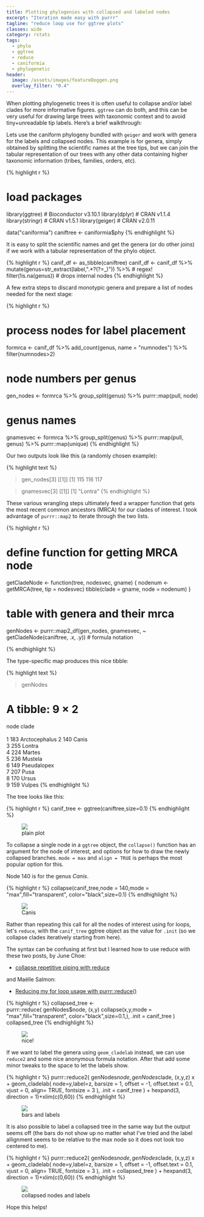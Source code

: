 ```yaml
---
title: Plotting phylogenies with collapsed and labeled nodes 
excerpt: "Iteration made easy with purrr"
tagline: "reduce loop use for ggtree plots"
classes: wide
category: rstats
tags: 
  - phylo
  - ggtree
  - reduce
  - caniformia
  - phylogenetic
header: 
  image: /assets/images/featureDoggen.png
  overlay_filter: "0.4"
---
```


When plotting phylogenetic trees it is often useful to collapse and/or label clades for more informative figures. `ggtree` can do both, and this can be very useful for drawing large trees with taxonomic context and to avoid tiny+unreadable tip labels. Here’s a brief walkthrough:

Lets use the caniform phylogeny bundled with `geiger` and work with genera for the labels and collapsed nodes. This example is for genera, simply obtained by splitting the scientific names at the tree tips, but we can join the tabular representation of our trees with any other data containing higher taxonomic information (tribes, families, orders, etc).


{% highlight r %}
# load packages
library(ggtree)  # Bioconductor v3.10.1
library(dplyr)   # CRAN v1.1.4
library(stringr) # CRAN v1.5.1
library(geiger)  # CRAN v2.0.11

data("caniformia")
caniftree <- caniformia$phy
{% endhighlight %}

It is easy to split the scientific names and get the genera (or do other joins) if we work with a tabular representation of the phylo object.

{% highlight r %}
canif_df <- as_tibble(caniftree)
canif_df <- canif_df %>% 
  mutate(genus=str_extract(label,".*?(?=_)")) %>% # regex!
  filter(!is.na(genus)) # drops internal nodes
{% endhighlight %}

A few extra steps to discard monotypic genera and prepare a list of nodes needed for the next stage:

{% highlight r %}
# process nodes for label placement
formrca <- canif_df %>%
  add_count(genus, name = "numnodes") %>% 
  filter(numnodes>2)

# node numbers per genus 
gen_nodes <- 
  formrca %>%
  group_split(genus) %>%
  purrr::map(pull, node)

  # genus names
gnamesvec <- formrca %>%
  group_split(genus) %>%
  purrr::map(pull, genus) %>%
  purrr::map(unique)
{% endhighlight %}

Our two outputs look like this (a randomly chosen example):

{% highlight text %}
> gen_nodes[3]
[[1]]
[1] 115 116 117

> gnamesvec[3]
[[1]]
[1] "Lontra"
{% endhighlight %}


These various wrangling steps ultimately feed a wrapper function that gets the most recent common ancestors (MRCA) for our clades of interest. I took advantage of `purrr::map2` to iterate through the two lists.

{% highlight r %}
# define function for getting MRCA node
getCladeNode <- function(tree, nodesvec, gname) {
  nodenum <- getMRCA(tree, tip = nodesvec)
  tibble(clade = gname, node = nodenum)
}

# table with genera and their mrca
genNodes <-
  purrr::map2_df(gen_nodes, gnamesvec,
                 ~ getCladeNode(caniftree, .x, .y)) # formula notation

{% endhighlight %}

The type-specific map produces this nice tibble:

{% highlight text %}
> genNodes
# A tibble: 9 × 2
   node clade        
  <int> <chr>        
1   183 Arctocephalus
2   140 Canis        
3   255 Lontra       
4   224 Martes       
5   236 Mustela      
6   149 Pseudalopex  
7   207 Pusa         
8   170 Ursus        
9   159 Vulpes 
{% endhighlight %}

The tree looks like this:

{% highlight r %}
canif_tree <- ggtree(caniftree,size=0.1)
{% endhighlight %}

<figure>
    <a href="/assets/images/caniftree.png"><img src="/assets/images/caniftree.png" ></a>
        <figcaption>plain plot</figcaption>
</figure>

To collapse a single node in a `ggtree` object, the `collapse()` function has an argument for the node of interest, and options for how to draw the newly collapsed branches. `mode = max` and `align = TRUE` is perhaps the most popular option for this.

Node 140 is for the genus _Canis_.

{% highlight r %}
collapse(canif_tree,node = 140,mode = "max",fill="transparent",
         color="black",size=0.1)
{% endhighlight %}

<figure>
    <a href="/assets/images/caniftree1node.png"><img src="/assets/images/caniftree1node.png" ></a>
        <figcaption>Canis</figcaption>
</figure>

Rather than repeating this call for all the nodes of interest using for loops, let's `reduce`, with the `canif_tree` ggtree object as the value for `.init` (so we collapse clades iteratively starting from here).

The syntax can be confusing at first but I learned how to use reduce with these two posts, by 
June Choe:   

- [collapse repetitive piping with reduce](https://yjunechoe.github.io/posts/2020-12-13-collapse-repetitive-piping-with-reduce/)  

and Maëlle Salmon:  
  
- [Reducing my for loop usage with purrr::reduce()](https://masalmon.eu/2023/07/26/reduce/)  

  

{% highlight r %}
collapsed_tree <-   
  purrr::reduce(
    genNodes$node,
    \(x,y) collapse(x,y,mode = "max",fill="transparent",
                    color="black",size=0.1,),
    .init = canif_tree
  )
collapsed_tree
{% endhighlight %}

<figure>
    <a href="/assets/images/caniftreecoll.png"><img src="/assets/images/caniftreecoll.png" ></a>
        <figcaption>nice!</figcaption>
</figure>

If we want to label the genera using `geom_cladelab` instead, we can use `reduce2` and some nice anonymous formula notation. After that add some minor tweaks to the space to let the labels show.

{% highlight r %}
purrr::reduce2(
  genNodes$node,
  genNodes$clade,
  \(x,y,z) x + geom_cladelab(
    node=y,label=z,
    barsize = 1, offset = -1,
    offset.text = 0.1,
    vjust = 0, 
    align= TRUE,
    fontsize = 3
  ),
  .init = canif_tree
) + hexpand(3, direction = 1)+xlim(c(0,60))
{% endhighlight %}


<figure>
    <a href="/assets/images/caniftreelabs.png"><img src="/assets/images/caniftreelabs.png" ></a>
        <figcaption>bars and labels</figcaption>
</figure>

It is also possible to label a collapsed tree in the same way but the output seems off (the bars do not show up no matter what I've tried and the label allignment seems to be relative to the max node so it does not look too centered to me).

{% highlight r %}
purrr::reduce2(
  genNodes$node,
  genNodes$clade,
  \(x,y,z) x + geom_cladelab(
    node=y,label=z,
    barsize = 1, offset = -1,
    offset.text = 0.1,
    vjust = 0, 
    align= TRUE,
    fontsize = 3
  ),
  .init = collapsed_tree
) + hexpand(3, direction = 1)+xlim(c(0,60))
{% endhighlight %}

<figure>
    <a href="/assets/images/caniftreecolab.png"><img src="/assets/images/caniftreecolab.png" ></a>
        <figcaption>collapsed nodes and labels</figcaption>
</figure>

Hope this helps!
